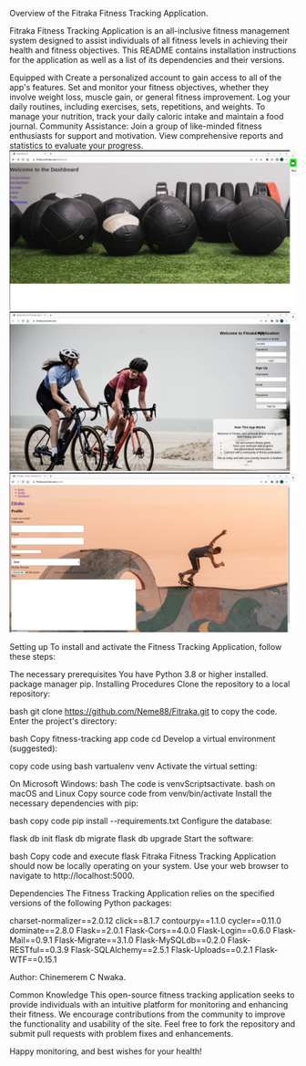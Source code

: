 Overview of the Fitraka Fitness Tracking Application.

Fitraka Fitness Tracking Application is an all-inclusive fitness management system designed to assist individuals of all fitness levels in achieving their health and fitness objectives. This README contains installation instructions for the application as well as a list of its dependencies and their versions.

Equipped with
Create a personalized account to gain access to all of the app's features.
Set and monitor your fitness objectives, whether they involve weight loss, muscle gain, or general fitness improvement.
Log your daily routines, including exercises, sets, repetitions, and weights.
To manage your nutrition, track your daily caloric intake and maintain a food journal.
Community Assistance: Join a group of like-minded fitness enthusiasts for support and motivation.
View comprehensive reports and statistics to evaluate your progress.
![first Screenshot of my app](https://github.com/Neme88/Fitraka/blob/main/Screenshot%20from%202023-09-13%2000-28-41.png)
![Second Screenshot of my app](https://github.com/Neme88/Fitraka/blob/main/Screenshot%20from%202023-09-13%2000-32-21.png)
![Third Screenshot of my app](https://github.com/Neme88/Fitraka/blob/main/Screenshot%20from%202023-09-13%2000-33-33.png)

Setting up
To install and activate the Fitness Tracking Application, follow these steps:

The necessary prerequisites
You have Python 3.8 or higher installed.
package manager pip.
Installing Procedures
Clone the repository to a local repository:

bash
git clone https://github.com/Neme88/Fitraka.git to copy the code.
Enter the project's directory:

bash
Copy fitness-tracking app code cd
Develop a virtual environment (suggested):

copy code using bash vartualenv venv
Activate the virtual setting:

On Microsoft Windows: bash
The code is venvScriptsactivate.
bash on macOS and Linux
Copy source code from venv/bin/activate
Install the necessary dependencies with pip:

bash copy code pip install --requirements.txt
Configure the database:

flask db init flask db migrate flask db upgrade
Start the software:

bash
Copy code and execute flask
Fitraka Fitness Tracking Application should now be locally operating on your system. Use your web browser to navigate to http://localhost:5000.

Dependencies
The Fitness Tracking Application relies on the specified versions of the following Python packages:

charset-normalizer==2.0.12 click==8.1.7 contourpy==1.1.0 cycler==0.11.0 dominate==2.8.0 Flask==2.0.1
Flask-Cors==4.0.0 Flask-Login==0.6.0 Flask-Mail==0.9.1 Flask-Migrate==3.1.0 Flask-MySQLdb==0.2.0 Flask-RESTful==0.3.9 Flask-SQLAlchemy==2.5.1 Flask-Uploads==0.2.1 Flask-WTF==0.15.1


Author:
Chinemerem C Nwaka.

Common Knowledge
This open-source fitness tracking application seeks to provide individuals with an intuitive platform for monitoring and enhancing their fitness. We encourage contributions from the community to improve the functionality and usability of the site. Feel free to fork the repository and submit pull requests with problem fixes and enhancements.

Happy monitoring, and best wishes for your health!
